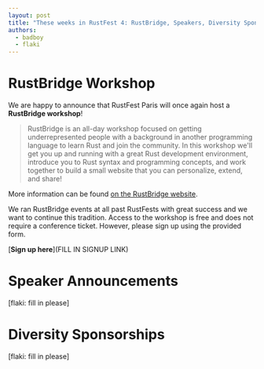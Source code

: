 ```yaml
---
layout: post
title: "These weeks in RustFest 4: RustBridge, Speakers, Diversity Sponsorships"
authors:
  - badboy
  - flaki
---
```


# RustBridge Workshop

We are happy to announce that RustFest Paris will once again host a **RustBridge workshop**!

> RustBridge is an all-day workshop focused on getting underrepresented people with a background in another programming language to learn Rust and join the community. In this workshop we'll get you up and running with a great Rust development environment, introduce you to Rust syntax and programming concepts, and work together to build a small website that you can personalize, extend, and share!

More information can be found [on the RustBridge website][rustbridge].

We ran RustBridge events at all past RustFests with great success and we want to continue this tradition.
Access to the workshop is free and does not require a conference ticket. However, please sign up using the provided form.

[**Sign up here**](FILL IN SIGNUP LINK)

[rustbridge]: https://rustbridge.github.io/

# Speaker Announcements

[flaki: fill in please]

# Diversity Sponsorships

[flaki: fill in please]
